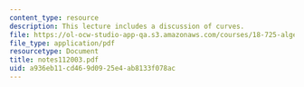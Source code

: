```yaml
---
content_type: resource
description: This lecture includes a discussion of curves.
file: https://ol-ocw-studio-app-qa.s3.amazonaws.com/courses/18-725-algebraic-geometry-fall-2003/a936eb11cd469d0925e4ab8133f078ac_notes112003.pdf
file_type: application/pdf
resourcetype: Document
title: notes112003.pdf
uid: a936eb11-cd46-9d09-25e4-ab8133f078ac
---
```

